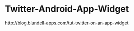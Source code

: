 Twitter-Android-App-Widget
==========================

http://blog.blundell-apps.com/tut-twitter-on-an-app-widget